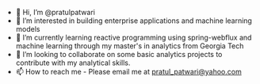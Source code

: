 - 👋 Hi, I’m @pratulpatwari
- 👀 I’m interested in building enterprise applications and machine learning models
- 🌱 I’m currently learning reactive programming using spring-webflux and machine learning through my master's in analytics from Georgia Tech
- 💞️ I’m looking to collaborate on some basic analytics projects to contribute with my analytical skills.
- 📫 How to reach me - Please email me at pratul_patwari@yahoo.com

<!---
pratulpatwari/pratulpatwari is a ✨ special ✨ repository because its `README.md` (this file) appears on your GitHub profile.
You can click the Preview link to take a look at your changes.
--->
